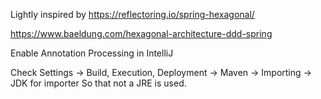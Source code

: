 Lightly inspired by https://reflectoring.io/spring-hexagonal/

https://www.baeldung.com/hexagonal-architecture-ddd-spring

Enable Annotation Processing in IntelliJ

Check Settings -> Build, Execution, Deployment -> Maven -> Importing -> JDK for importer
So that not a JRE is used.